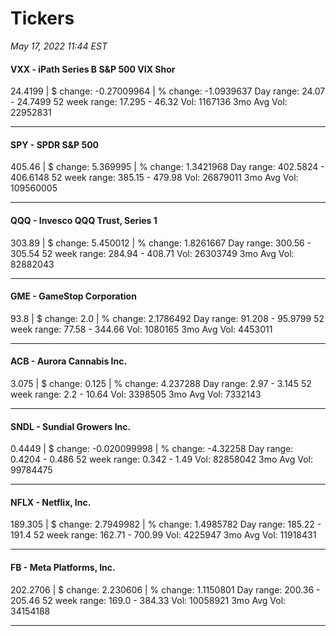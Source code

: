 # Tickers
*May 17, 2022 11:44 EST*

#### VXX - iPath Series B S&P 500 VIX Shor
24.4199 | $ change: -0.27009964 | % change: -1.0939637
Day range: 24.07 - 24.7499 52 week range: 17.295 - 46.32
Vol: 1167136 3mo Avg Vol: 22952831

---

#### SPY - SPDR S&P 500
405.46 | $ change: 5.369995 | % change: 1.3421968
Day range: 402.5824 - 406.6148 52 week range: 385.15 - 479.98
Vol: 26879011 3mo Avg Vol: 109560005

---

#### QQQ - Invesco QQQ Trust, Series 1
303.89 | $ change: 5.450012 | % change: 1.8261667
Day range: 300.56 - 305.54 52 week range: 284.94 - 408.71
Vol: 26303749 3mo Avg Vol: 82882043

---

#### GME - GameStop Corporation
93.8 | $ change: 2.0 | % change: 2.1786492
Day range: 91.208 - 95.9799 52 week range: 77.58 - 344.66
Vol: 1080165 3mo Avg Vol: 4453011

---

#### ACB - Aurora Cannabis Inc.
3.075 | $ change: 0.125 | % change: 4.237288
Day range: 2.97 - 3.145 52 week range: 2.2 - 10.64
Vol: 3398505 3mo Avg Vol: 7332143

---

#### SNDL - Sundial Growers Inc.
0.4449 | $ change: -0.020099998 | % change: -4.32258
Day range: 0.4204 - 0.486 52 week range: 0.342 - 1.49
Vol: 82858042 3mo Avg Vol: 99784475

---

#### NFLX - Netflix, Inc.
189.305 | $ change: 2.7949982 | % change: 1.4985782
Day range: 185.22 - 191.4 52 week range: 162.71 - 700.99
Vol: 4225947 3mo Avg Vol: 11918431

---

#### FB - Meta Platforms, Inc.
202.2706 | $ change: 2.230606 | % change: 1.1150801
Day range: 200.36 - 205.46 52 week range: 169.0 - 384.33
Vol: 10058921 3mo Avg Vol: 34154188

---

